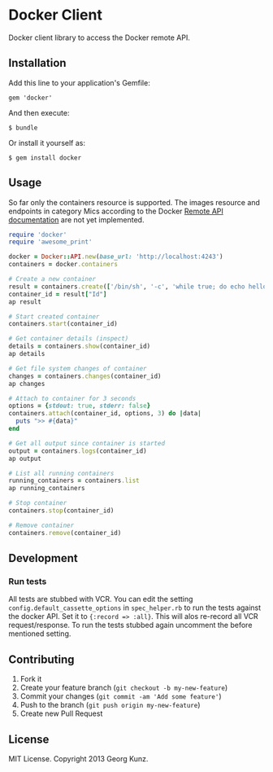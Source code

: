# Docker Client

Docker client library to access the Docker remote API.

## Installation

Add this line to your application's Gemfile:

    gem 'docker'

And then execute:

    $ bundle

Or install it yourself as:

    $ gem install docker

## Usage

So far only the containers resource is supported. The images resource and endpoints in category Mics according to the Docker [Remote API documentation](http://docs.docker.io/en/latest/api/docker_remote_api.html) are not yet implemented.


````ruby
require 'docker'
require 'awesome_print'

docker = Docker::API.new(base_url: 'http://localhost:4243')
containers = docker.containers

# Create a new container
result = containers.create(['/bin/sh', '-c', 'while true; do echo hello world; sleep 1; done'], 'base')
container_id = result["Id"]
ap result

# Start created container
containers.start(container_id)

# Get container details (inspect)
details = containers.show(container_id)
ap details

# Get file system changes of container
changes = containers.changes(container_id)
ap changes

# Attach to container for 3 seconds
options = {stdout: true, stderr: false}
containers.attach(container_id, options, 3) do |data|
  puts ">> #{data}"
end

# Get all output since container is started
output = containers.logs(container_id)
ap output

# List all running containers
running_containers = containers.list
ap running_containers

# Stop container
containers.stop(container_id)

# Remove container
containers.remove(container_id)

````

## Development

### Run tests

All tests are stubbed with VCR. You can edit the setting `config.default_cassette_options` in `spec_helper.rb` to run the tests against the docker API. Set it to `{:record => :all}`. This will  alos re-record all VCR request/response. To run the tests stubbed again uncomment the before mentioned setting.

## Contributing

1. Fork it
2. Create your feature branch (`git checkout -b my-new-feature`)
3. Commit your changes (`git commit -am 'Add some feature'`)
4. Push to the branch (`git push origin my-new-feature`)
5. Create new Pull Request


## License

MIT License. Copyright 2013 Georg Kunz.

